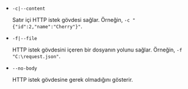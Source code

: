 * `-c|--content`

  Satır içi HTTP istek gövdesi sağlar. Örneğin, `-c "{"id":2,"name":"Cherry"}"`.

* `-f|--file`

  HTTP istek gövdesini içeren bir dosyanın yolunu sağlar. Örneğin, `-f "C:\request.json"`.

* `--no-body`

  HTTP istek gövdesine gerek olmadığını gösterir.
